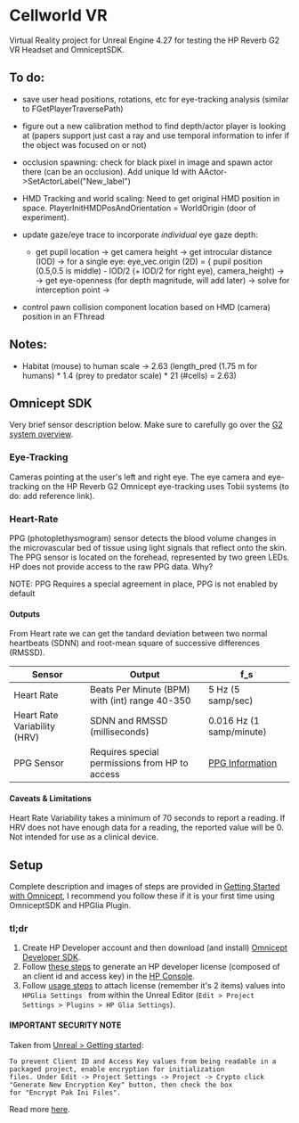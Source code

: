 
# Cellworld VR

Virtual Reality project for Unreal Engine 4.27 for testing the HP Reverb G2 VR Headset and OmniceptSDK. 

## To do: 

- save user head positions, rotations, etc for eye-tracking analysis (similar to FGetPlayerTraversePath)
  
- figure out a new calibration method to find depth/actor player is looking at (papers support just cast a ray and use temporal information to infer if the object was focused on or not)
  
- occlusion spawning: check for black pixel in image and spawn actor there (can be an occlusion). Add unique Id with AActor->SetActorLabel("New_label")
  
- HMD Tracking and world scaling: Need to get original HMD position in space. PlayerInitHMDPosAndOrientation = WorldOrigin (door of experiment).
  
- update gaze/eye trace to incorporate *individual* eye gaze depth:

    - get pupil location -> get camera height -> get introcular distance (IOD) -> for a single eye: eye_vec.origin (2D) = { pupil position (0.5,0.5 is middle) - IOD/2 (+ IOD/2 for right eye), camera_height) ->  -> get eye-openness (for depth magnitude, will add later) -> solve for interception point ->  

- control pawn collision component location based on HMD (camera) position in an FThread

## Notes: 

- Habitat (mouse) to human scale -> 2.63 (length_pred (1.75 m for humans) * 1.4 (prey to predator scale) * 21 (#cells) = 2.63) 

## Omnicept SDK

Very brief sensor description below. Make sure to carefully go over the [G2 system overview](https://developers.hp.com/omnicept/docs/fundamentals#system-overview).

### Eye-Tracking 
Cameras pointing at the user's left and right eye. The eye camera and eye-tracking on the HP Reverb G2 Omnicept eye-tracking uses Tobii systems (to do: add reference link).

### Heart-Rate

PPG (photoplethysmogram) sensor detects the blood volume changes in the microvascular bed of tissue using light signals that reflect onto the skin. The PPG sensor is located on the forehead, represented by two green LEDs.   HP does not provide access to the raw PPG data.  Why?

NOTE: PPG Requires a special agreement in place, PPG is not enabled by default

#### Outputs
From Heart rate we can get the tandard deviation between two normal heartbeats (SDNN) and root-mean square of successive differences (RMSSD).

| Sensor | Output | f_s |
|---|---|---|
| Heart Rate | Beats Per Minute (BPM) with (int) range 40-350 | 5 Hz (5 samp/sec) |
| Heart Rate Variability (HRV) | SDNN and RMSSD (milliseconds) | 0.016 Hz (1 samp/minute) |
| PPG Sensor | Requires special permissions from HP to access | [PPG Information](http://https//developers.hp.com/system/files/attachments/HPO-CLD%20Technical%20Report%204.30.21.pdf) |

#### Caveats & Limitations
Heart Rate Variability takes a minimum of 70 seconds to report a reading. 
If HRV does not have enough data for a reading, the reported value will be 0.
Not intended for use as a clinical device.

## Setup 
Complete description and images of steps are provided in [Getting Started with Omnicept](https://developers.hp.com/omnicept/docs/fundamentals), I recommend you follow these if it is your first time using OmniceptSDK and HPGlia Plugin. 

### tl;dr	
1. Create HP Developer account and then download (and install) [Omnicept Developer SDK](https://developers.hp.com/omnicept/hp-omnicept-sdk).
2. Follow [these steps](https://developers.hp.com/omnicept/docs/console/getting-started) to generate an HP developer license (composed of an client id and access key) in the [HP Console](https://omnicept-console.hpbp.io/).
3. Follow [usage steps](https://developers.hp.com/omnicept/docs/ue4/getting-started#usage) to attach license (remember it's 2 items) values into ```HPGlia Settings ``` from within the Unreal Editor (```Edit > Project Settings > Plugins > HP Glia Settings```).

#### IMPORTANT SECURITY NOTE 
Taken from [Unreal > Getting started](https://developers.hp.com/omnicept/docs/ue4/getting-started): 
```
To prevent Client ID and Access Key values from being readable in a packaged project, enable encryption for initialization
files. Under Edit -> Project Settings -> Project -> Crypto click "Generate New Encryption Key" button, then check the box
for "Encrypt Pak Ini Files".
```
Read more [here](https://developers.hp.com/omnicept/docs/ue4/getting-started#securing).
